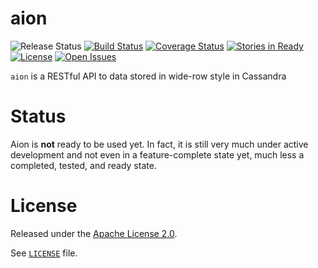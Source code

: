 # aion
![Release Status](https://img.shields.io/badge/release-pre--alpha-red.svg)
[![Build Status](https://img.shields.io/travis/FlukeNetworks/aion/master.svg)](https://travis-ci.com/FlukeNetworks/aion)
[![Coverage Status](https://img.shields.io/coveralls/FlukeNetworks/aion/master.svg)](https://coveralls.io/github/FlukeNetworks/aion?branch=master)
[![Stories in Ready](https://badge.waffle.io/FlukeNetworks/aion.svg?label=ready&title=ready)](http://waffle.io/FlukeNetworks/aion)
[![License](https://img.shields.io/github/license/FlukeNetworks/aion.svg)](https://github.com/FlukeNetworks/aion/blob/master/LICENSE)
[![Open Issues](https://img.shields.io/github/issues-raw/FlukeNetworks/aion.svg)](https://github.com/FlukeNetworks/aion/issues)

`aion` is a RESTful API to data stored in wide-row style in Cassandra

# Status

Aion is **not** ready to be used yet. In fact, it is still very much under active development and not even in a feature-complete state yet, much less a completed, tested, and ready state.

# License

Released under the [Apache License 2.0](http://www.apache.org/licenses/LICENSE-2.0).

See [`LICENSE`](https://github.com/FlukeNetworks/aion/blob/master/LICENSE) file.
